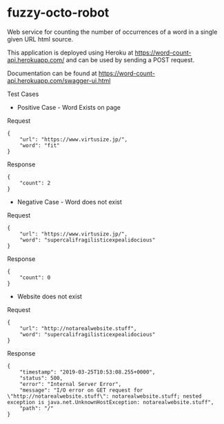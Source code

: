 # fuzzy-octo-robot
Web service for counting the number of occurrences of a word in a single given URL html source.

This application is deployed using Heroku at https://word-count-api.herokuapp.com/ and 
can be used by sending a POST request.

Documentation can be found at https://word-count-api.herokuapp.com/swagger-ui.html 


Test Cases

- Positive Case - Word Exists on page

Request
~~~~
{
	"url": "https://www.virtusize.jp/",
	"word": "fit"
}
~~~~

Response
~~~~
{
    "count": 2
}
~~~~

- Negative Case - Word does not exist

Request
~~~~
{
	"url": "https://www.virtusize.jp/",
	"word": "supercalifragilisticexpealidocious"
}
~~~~
Response
~~~~
{
    "count": 0
}
~~~~

- Website does not exist

Request
~~~~
{
	"url": "http://notarealwebsite.stuff",
	"word": "supercalifragilisticexpealidocious"
}
~~~~
Response
~~~~
{
    "timestamp": "2019-03-25T10:53:08.255+0000",
    "status": 500,
    "error": "Internal Server Error",
    "message": "I/O error on GET request for \"http://notarealwebsite.stuff\": notarealwebsite.stuff; nested exception is java.net.UnknownHostException: notarealwebsite.stuff",
    "path": "/"
}

